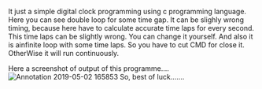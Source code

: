 It just a simple digital clock programming using c programming language.
Here you can see double loop for some time gap. It can be slighly wrong timing, because here have to calculate accurate time laps for every second. This time laps can be slightly wrong. You can change it yourself. 
And also it is ainfinite loop with some time laps. So you have to cut CMD for close it. OtherWise it will run continuously.

Here a screenshot of output of this programme....
![Annotation 2019-05-02 165853](https://user-images.githubusercontent.com/46472626/57072622-f7b5f900-6cfb-11e9-9f8b-4c62fba6827b.jpg)
So, best of luck.......
